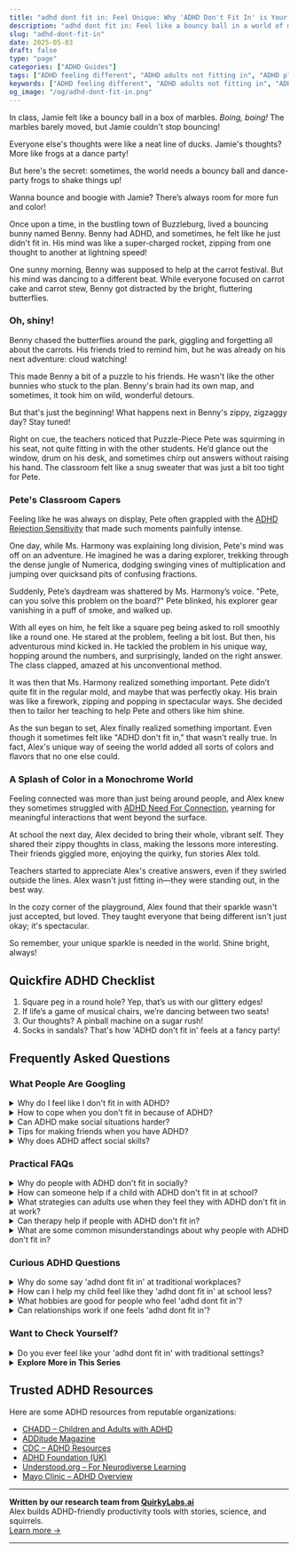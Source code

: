 ```yaml
---
title: "adhd dont fit in: Feel Unique: Why 'ADHD Don't Fit In' is Your Superpower!"
description: "adhd dont fit in: Feel like a bouncy ball in a world of marbles? \"ADHD don't fit in\" embraces your unique spark! Join us for stories that celebrate your vibrant mind and uplift your spirit."
slug: "adhd-dont-fit-in"
date: 2025-05-03
draft: false
type: "page"
categories: ["ADHD Guides"]
tags: ["ADHD feeling different", "ADHD adults not fitting in", "ADHD playful coping", "ADHD creativity benefits", "ADHD unique perspectives", "ADHD community support", "ADHD social challenges"]
keywords: ["ADHD feeling different", "ADHD adults not fitting in", "ADHD playful coping", "ADHD creativity benefits", "ADHD unique perspectives", "ADHD community support", "ADHD social challenges"]
og_image: "/og/adhd-dont-fit-in.png"
---
```


In class, Jamie felt like a bouncy ball in a box of marbles. *Boing, boing!* The marbles barely moved, but Jamie couldn't stop bouncing!

Everyone else's thoughts were like a neat line of ducks. Jamie's thoughts? More like frogs at a dance party!

But here's the secret: sometimes, the world needs a bouncy ball and dance-party frogs to shake things up! 

Wanna bounce and boogie with Jamie? There’s always room for more fun and color!

Once upon a time, in the bustling town of Buzzleburg, lived a bouncing bunny named Benny. Benny had ADHD, and sometimes, he felt like he just didn't fit in. His mind was like a super-charged rocket, zipping from one thought to another at lightning speed!

One sunny morning, Benny was supposed to help at the carrot festival. But his mind was dancing to a different beat. While everyone focused on carrot cake and carrot stew, Benny got distracted by the bright, fluttering butterflies.

### Oh, shiny!

Benny chased the butterflies around the park, giggling and forgetting all about the carrots. His friends tried to remind him, but he was already on his next adventure: cloud watching!

This made Benny a bit of a puzzle to his friends. He wasn't like the other bunnies who stuck to the plan. Benny's brain had its own map, and sometimes, it took him on wild, wonderful detours.

But that's just the beginning! What happens next in Benny's zippy, zigzaggy day? Stay tuned!

Right on cue, the teachers noticed that Puzzle-Piece Pete was squirming in his seat, not quite fitting in with the other students. He’d glance out the window, drum on his desk, and sometimes chirp out answers without raising his hand. The classroom felt like a snug sweater that was just a bit too tight for Pete.

### Pete's Classroom Capers

Feeling like he was always on display, Pete often grappled with the [ADHD Rejection Sensitivity](/pages/adhd-rejection-sensitivity/) that made such moments painfully intense.

One day, while Ms. Harmony was explaining long division, Pete's mind was off on an adventure. He imagined he was a daring explorer, trekking through the dense jungle of Numerica, dodging swinging vines of multiplication and jumping over quicksand pits of confusing fractions.

Suddenly, Pete’s daydream was shattered by Ms. Harmony’s voice. "Pete, can you solve this problem on the board?" Pete blinked, his explorer gear vanishing in a puff of smoke, and walked up.

With all eyes on him, he felt like a square peg being asked to roll smoothly like a round one. He stared at the problem, feeling a bit lost. But then, his adventurous mind kicked in. He tackled the problem in his unique way, hopping around the numbers, and surprisingly, landed on the right answer. The class clapped, amazed at his unconventional method.

It was then that Ms. Harmony realized something important. Pete didn’t quite fit in the regular mold, and maybe that was perfectly okay. His brain was like a firework, zipping and popping in spectacular ways. She decided then to tailor her teaching to help Pete and others like him shine.

As the sun began to set, Alex finally realized something important. Even though it sometimes felt like "ADHD don't fit in," that wasn't really true. In fact, Alex's unique way of seeing the world added all sorts of colors and flavors that no one else could.

### A Splash of Color in a Monochrome World

Feeling connected was more than just being around people, and Alex knew they sometimes struggled with [ADHD Need For Connection](/pages/adhd-need-for-connection/), yearning for meaningful interactions that went beyond the surface.

At school the next day, Alex decided to bring their whole, vibrant self. They shared their zippy thoughts in class, making the lessons more interesting. Their friends giggled more, enjoying the quirky, fun stories Alex told.

Teachers started to appreciate Alex's creative answers, even if they swirled outside the lines. Alex wasn't just fitting in—they were standing out, in the best way.

In the cozy corner of the playground, Alex found that their sparkle wasn't just accepted, but loved. They taught everyone that being different isn't just okay; it's spectacular.

So remember, your unique sparkle is needed in the world. Shine bright, always!

## Quickfire ADHD Checklist

1. Square peg in a round hole? Yep, that’s us with our glittery edges!
2. If life’s a game of musical chairs, we’re dancing between two seats!
3. Our thoughts? A pinball machine on a sugar rush!
4. Socks in sandals? That's how 'ADHD don't fit in' feels at a fancy party!

## Frequently Asked Questions



### What People Are Googling

<details><summary>Why do I feel like I don't fit in with ADHD?</summary><p>Feeling like you don’t fit in is a common experience for many with ADHD, and you’re definitely not alone in this. ADHD can sometimes make social interactions a bit more challenging, with differences in how you process conversations or react to social cues. It's important to remember that your unique perspectives and ways of thinking are incredibly valuable, even if they feel out of sync at times. Embracing your individuality and finding communities that appreciate your authentic self can make a huge difference in feeling accepted and understood.</p></details>
<details><summary>How to cope when you don't fit in because of ADHD?</summary><p>Feeling like you don’t quite fit in can be really tough, but remember, your unique perspective and energy are truly valuable. One helpful approach is to seek out communities or groups where neurodiversity is embraced and celebrated—places where you can connect with others who might share similar experiences. You could also explore online forums or social media groups focused on ADHD. Remember, embracing your own qualities and understanding your unique strengths can help you feel more at home in your own skin, no matter where you are.</p></details>
<details><summary>Can ADHD make social situations harder?</summary><p>Absolutely, social situations can indeed be more challenging when you have ADHD. Many find that the nuances of conversation, like timing or picking up on social cues, can feel a bit trickier. Remember, it's perfectly normal for those with ADHD to sometimes speak out of turn or miss subtle hints. Be kind to yourself and know that each interaction is a step towards learning and growing in your social confidence.</p></details>
<details><summary>Tips for making friends when you have ADHD?</summary><p>Making friends when you have ADHD can sometimes feel a bit daunting, but remember, your vibrant energy and unique perspective are truly gifts! Start by engaging in activities that genuinely interest you; this naturally brings you into contact with like-minded people who share your passions. It's also helpful to be open about your ADHD when you feel comfortable. This can help set the stage for understanding and meaningful connections. Lastly, remember to listen actively and show interest in others—it's a wonderful way to deepen new friendships.</p></details>
<details><summary>Why does ADHD affect social skills?</summary><p>ADHD can sometimes make social interactions a bit challenging, and that's perfectly okay! The brain with ADHD handles information and stimuli a bit differently, leading to difficulties with things like timing in conversations, maintaining attention, or misreading social cues. It’s also not uncommon for someone with ADHD to act impulsively in social settings, which can affect how interactions unfold. Remember, understanding these patterns can help you navigate social situations more effectively, and it's always okay to ask for feedback or clarification in your social encounters. You're doing great by seeking to understand more about how ADHD affects you!</p></details>



### Practical FAQs

<details><summary>Why do people with ADHD don't fit in socially?</summary><p>It's really common for folks with ADHD to feel like they don't quite fit in socially, and that's okay! This often stems from differences in how they process social cues and manage impulsivity, which can lead to misunderstandings or mismatched social timing. Remember, ADHD brains are wired to be wonderfully quick and creative, which sometimes means your thoughts and actions are out of sync with those around you. Embracing your unique perspective and finding people who appreciate your genuine self can make a big difference in feeling more at home in social situations.</p></details>
<details><summary>How can someone help if a child with ADHD don't fit in at school?</summary><p>It can be quite challenging when a child with ADHD feels like they don’t quite fit in at school, but there are many supportive steps we can take. First, it’s important to communicate openly with the child’s teachers and school counselors to ensure they understand the child's specific needs and strengths. Together, you can strategize on ways to enhance their social skills and integrate more seamlessly with their peers, perhaps through structured group activities or a buddy system. Additionally, fostering a supportive, understanding environment at home can also boost their confidence and sense of belonging, making school interactions a bit easier.</p></details>
<details><summary>What strategies can adults use when they feel they with ADHD don't fit in at work?</summary><p>Feeling like you don't quite fit in at work can definitely be challenging, but remember, you're not alone in this feeling, and there are strategies that can help. First, try to identify a colleague or two who seem understanding or share similar interests and build a small, supportive network with them. It can also be helpful to communicate openly with your manager about your strengths and how they can be best utilized in the workplace, which not only helps you fit in but also shine. Lastly, consider personalizing your workspace or routine in small ways to boost your comfort and confidence—little touches of 'you' can make a big difference in how integrated and valued you feel.</p></details>
<details><summary>Can therapy help if people with ADHD don't fit in?</summary><p>Absolutely, therapy can be a wonderful support for those with ADHD who feel like they don’t quite fit in. A therapist can help you explore and understand your unique strengths and how your ADHD plays a role in your social interactions. They can also offer strategies to build self-confidence and improve your communication skills. Remember, every person brings their own special flavor to the world, and discovering how yours enriches your environments can be a deeply affirming journey.</p></details>
<details><summary>What are some common misunderstandings about why people with ADHD don't fit in?</summary><p>Absolutely, it's really important to clear up some of those common misunderstandings. One big misconception is that people with ADHD choose to be disruptive or disinterested, when in reality, they might struggle with regulating attention or may become overwhelmed by sensory input. Another is the belief that they just need to try harder, which overlooks the genuine challenges ADHD presents in social and conventional settings. It’s really about understanding that the brain of someone with ADHD is wired a bit differently, and what they need is support and strategies tailored to their unique way of processing the world.</p></details>



### Curious ADHD Questions

<details><summary>Why do some say 'adhd dont fit in' at traditional workplaces?</summary><p>Ah, this is a great question! Traditional workplaces often have structures and routines that can feel a bit rigid to someone with ADHD. You see, ADHD brains tend to thrive on variety and stimulation, which can clash with the usual 9-to-5 schedule and repetitive tasks. It's not that folks with ADHD don't fit in; it's more about finding the right environment where dynamic thinking and creativity are seen as assets!</p></details>
<details><summary>How can I help my child feel like they 'adhd dont fit in' at school less?</summary><p>It’s really wonderful that you’re looking for ways to support your child in feeling more included at school! One effective approach is to work closely with your child’s teachers to ensure they understand your child's unique strengths and challenges. This can lead to tailored support that helps your child engage more confidently with their peers and classroom activities. Additionally, encouraging your child to explore clubs or groups that align with their interests can be a fantastic way for them to connect with like-minded peers, making school a more enjoyable and inclusive place for them. Remember, your support and understanding at home also plays a crucial role in boosting their self-esteem and sense of belonging!</p></details>
<details><summary>What hobbies are good for people who feel 'adhd dont fit in'?</summary><p>Absolutely, finding hobbies that resonate with you and make you feel included can be incredibly rewarding! For those of us with ADHD, activities that engage us in active, hands-on ways can be particularly fulfilling. Consider trying hobbies like gardening, where you can immerse yourself in the sensory joys of nature, or maybe crafting, which allows for creative expression and tangible results. Don’t forget about sports or martial arts, which not only help in burning off some of that extra energy but also offer structured social interactions that can make it easier to connect with others. Remember, the best hobby is one that feels fun and engrossing to you—so feel free to explore until you find your perfect match!</p></details>
<details><summary>Can relationships work if one feels 'adhd dont fit in'?</summary><p>Absolutely, relationships can flourish even if one partner feels like their ADHD makes them a bit different. It’s all about understanding, communication, and embracing each other's unique qualities. In relationships, differences can actually be a source of strength, bringing new perspectives and strategies to the partnership. When both partners commit to learning about how ADHD impacts their relationship and work together to support each other, a deep, empathetic connection can grow.</p></details>



### Want to Check Yourself?

<details><summary>Do you ever feel like your 'adhd dont fit in' with traditional settings?</summary><p>Absolutely, and you're definitely not alone in feeling that way! Traditional settings often follow rigid structures that might not gel well with the dynamic way an ADHD brain works. Remember, ADHD comes with its own set of strengths, like creativity and problem-solving skills, which might not always shine in conventional environments. It's all about finding the right strategies and environments where your unique traits can truly flourish. So, keep exploring and embracing your individuality!</p></details>

<script type="application/ld+json">
{
  "@context": "https://schema.org",
  "@type": "FAQPage",
  "mainEntity": [
    {
      "@type": "Question",
      "name": "Why do I feel like I don't fit in with ADHD?",
      "acceptedAnswer": {
        "@type": "Answer",
        "text": "Feeling like you don\u2019t fit in is a common experience for many with ADHD, and you\u2019re definitely not alone in this. ADHD can sometimes make social interactions a bit more challenging, with differences in how you process conversations or react to social cues. It's important to remember that your unique perspectives and ways of thinking are incredibly valuable, even if they feel out of sync at times. Embracing your individuality and finding communities that appreciate your authentic self can make a huge difference in feeling accepted and understood."
      }
    },
    {
      "@type": "Question",
      "name": "How to cope when you don't fit in because of ADHD?",
      "acceptedAnswer": {
        "@type": "Answer",
        "text": "Feeling like you don\u2019t quite fit in can be really tough, but remember, your unique perspective and energy are truly valuable. One helpful approach is to seek out communities or groups where neurodiversity is embraced and celebrated\u2014places where you can connect with others who might share similar experiences. You could also explore online forums or social media groups focused on ADHD. Remember, embracing your own qualities and understanding your unique strengths can help you feel more at home in your own skin, no matter where you are."
      }
    },
    {
      "@type": "Question",
      "name": "Can ADHD make social situations harder?",
      "acceptedAnswer": {
        "@type": "Answer",
        "text": "Absolutely, social situations can indeed be more challenging when you have ADHD. Many find that the nuances of conversation, like timing or picking up on social cues, can feel a bit trickier. Remember, it's perfectly normal for those with ADHD to sometimes speak out of turn or miss subtle hints. Be kind to yourself and know that each interaction is a step towards learning and growing in your social confidence."
      }
    },
    {
      "@type": "Question",
      "name": "Tips for making friends when you have ADHD?",
      "acceptedAnswer": {
        "@type": "Answer",
        "text": "Making friends when you have ADHD can sometimes feel a bit daunting, but remember, your vibrant energy and unique perspective are truly gifts! Start by engaging in activities that genuinely interest you; this naturally brings you into contact with like-minded people who share your passions. It's also helpful to be open about your ADHD when you feel comfortable. This can help set the stage for understanding and meaningful connections. Lastly, remember to listen actively and show interest in others\u2014it's a wonderful way to deepen new friendships."
      }
    },
    {
      "@type": "Question",
      "name": "Why does ADHD affect social skills?",
      "acceptedAnswer": {
        "@type": "Answer",
        "text": "ADHD can sometimes make social interactions a bit challenging, and that's perfectly okay! The brain with ADHD handles information and stimuli a bit differently, leading to difficulties with things like timing in conversations, maintaining attention, or misreading social cues. It\u2019s also not uncommon for someone with ADHD to act impulsively in social settings, which can affect how interactions unfold. Remember, understanding these patterns can help you navigate social situations more effectively, and it's always okay to ask for feedback or clarification in your social encounters. You're doing great by seeking to understand more about how ADHD affects you!"
      }
    }
  ]
}
</script>
<script type="application/ld+json">
{
  "@context": "https://schema.org",
  "@type": "Article",
  "author": {
    "@type": "Person",
    "name": "QuirkyLabs",
    "url": "https://quirkylabs.ai/about"
  },
  "headline": "adhd dont fit in: \"Feel Unique: Why 'ADHD Don't Fit In' is Your Superpower!\"",
  "mainEntityOfPage": "https://blog.quirkylabs.ai/pages/adhd-dont-fit-in/",
  "datePublished": "2025-05-03"
}
</script>
<script type="application/ld+json">
{
  "@context": "https://schema.org",
  "@type": "BreadcrumbList",
  "itemListElement": [
    {
      "@type": "ListItem",
      "position": 1,
      "name": "Home",
      "item": "https://quirkylabs.ai/"
    },
    {
      "@type": "ListItem",
      "position": 2,
      "name": "Blog",
      "item": "https://blog.quirkylabs.ai/"
    },
    {
      "@type": "ListItem",
      "position": 3,
      "name": "adhd dont fit in: \"Feel Unique: Why 'ADHD Don't Fit In' is Your Superpower!\"",
      "item": "https://blog.quirkylabs.ai/pages/adhd-dont-fit-in/"
    }
  ]
}
</script>

<details>
<summary><strong>Explore More in This Series</strong></summary>

- [Adhd Constant Overthinking](/pages/adhd-constant-overthinking/)
- [Adhd Fear Of Disconnection](/pages/adhd-fear-of-disconnection/)
- [Adhd Connection Overwhelm](/pages/adhd-connection-overwhelm/)
- [Adhd Rejection Sensitivity](/pages/adhd-rejection-sensitivity/)
- [Adhd Social Burnout](/pages/adhd-social-burnout/)
- [Adhd Intense Emotions Alone](/pages/adhd-intense-emotions-alone/)
- [Adhd Fear Of Being Too Much](/pages/adhd-fear-of-being-too-much/)
- [Adhd Feel Alone](/pages/adhd-feel-alone/)
</details>



## Trusted ADHD Resources

Here are some ADHD resources from reputable organizations:

- [CHADD – Children and Adults with ADHD](https://chadd.org)
- [ADDitude Magazine](https://www.additudemag.com)
- [CDC – ADHD Resources](https://www.cdc.gov/ncbddd/adhd)
- [ADHD Foundation (UK)](https://www.adhdfoundation.org.uk)
- [Understood.org – For Neurodiverse Learning](https://www.understood.org)
- [Mayo Clinic – ADHD Overview](https://www.mayoclinic.org/diseases-conditions/adhd)


---

**Written by our research team from [QuirkyLabs.ai](https://quirkylabs.ai)**  
Alex builds ADHD-friendly productivity tools with stories, science, and squirrels.  
[Learn more →](https://quirkylabs.ai)

---